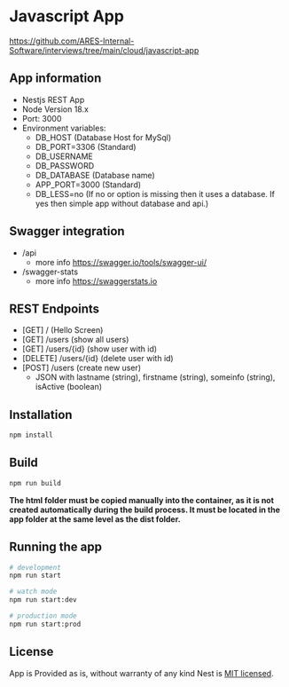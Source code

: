# Javascript App

<https://github.com/ARES-Internal-Software/interviews/tree/main/cloud/javascript-app>

## App information

- Nestjs REST App
- Node Version 18.x
- Port: 3000
- Environment variables:
  - DB_HOST (Database Host for MySql)
  - DB_PORT=3306 (Standard)
  - DB_USERNAME
  - DB_PASSWORD
  - DB_DATABASE (Database name)
  - APP_PORT=3000 (Standard)
  - DB_LESS=no (If no or option is missing then it uses a database. If yes then simple app without database and api.)

## Swagger integration

- /api 
  - more info <https://swagger.io/tools/swagger-ui/>
- /swagger-stats 
  - more info <https://swaggerstats.io>

## REST Endpoints

- [GET] / (Hello Screen)
- [GET] /users (show all users)
- [GET] /users/{id} (show user with id)
- [DELETE] /users/{id} (delete user with id)
- [POST] /users (create new user)
  - JSON with lastname (string), firstname (string), someinfo (string), isActive (boolean)

## Installation

```bash
npm install
```

## Build

```bash
npm run build
```

**The html folder must be copied manually into the container, as it is not created automatically during the build process. It must be located in the app folder at the same level as the dist folder.**

## Running the app

```bash
# development
npm run start

# watch mode
npm run start:dev

# production mode
npm run start:prod
```

## License

App is Provided as is, without warranty of any kind
Nest is [MIT licensed](LICENSE).
